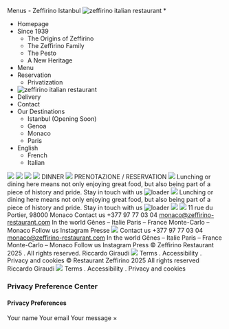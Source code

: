 Menus - Zeffirino Istanbul
![zeffirino italian restaurant](https://zeffirino-restaurant.com/wp-content/uploads/2024/04/zeffirino-italian-restaurant.png)
  * 

  * Homepage
  * Since 1939
    * The Origins of Zeffirino
    * The Zeffirino Family
    * The Pesto
    * A New Heritage
  * Menu
  * Reservation
    * Privatization
  * ![zeffirino italian restaurant](https://zeffirino-restaurant.com/wp-content/uploads/2024/04/zeffirino-italian-restaurant.png)
  * Delivery
  * Contact
  * Our Destinations
    * Istanbul (Opening Soon)
    * Genoa
    * Monaco
    * Paris
  * English
    * French
    * Italian


![](https://zeffirino-restaurant.com/wp-content/uploads/2024/08/IT.svg)
![](https://zeffirino-restaurant.com/wp-content/uploads/2024/08/EN.svg)
![](https://zeffirino-restaurant.com/wp-content/uploads/2024/08/IT.svg)
![](https://zeffirino-restaurant.com/wp-content/uploads/2024/08/EN.svg)
DINNER
![](https://zeffirino-restaurant.com/wp-content/uploads/2024/04/zeffirino-restaurant-genova.png)
PRENOTAZIONE / RESERVATION
![](https://zeffirino-restaurant.com/wp-content/uploads/2024/04/zeffirino-restaurant-genova.png)
Lunching or dining here means not only enjoying great food, but also being part of a piece of history and pride.
Stay in touch with us
![loader](https://zeffirino-restaurant.com/wp-includes/images/spinner.gif)
![](https://zeffirino-restaurant.com/wp-content/uploads/2024/04/zeffirino-restaurant-genova.png)
Lunching or dining here means not only enjoying great food, but also being part of a piece of history and pride.
Stay in touch with us
![loader](https://zeffirino-restaurant.com/wp-includes/images/spinner.gif)
![](https://zeffirino-restaurant.com/wp-content/uploads/2024/04/zeffirino-pasta-italien-greece.png)
![](https://zeffirino-restaurant.com/wp-content/uploads/2024/01/zeffirino-logo.png)
11 rue du Portier, 98000 Monaco
Contact us
+377 97 77 03 04
monaco@zeffirino-restaurant.com
In the world
Gênes – Italie
Paris – France
Monte-Carlo – Monaco
Follow us
Instagram
Presse
![](https://zeffirino-restaurant.com/wp-content/uploads/2024/01/zeffirino-logo.png)
Contact us
+377 97 77 03 04
monaco@zeffirino-restaurant.com
In the world
Gênes – Italie
Paris – France
Monte-Carlo – Monaco
Follow us
Instagram
Press
© Zeffirino Restaurant 2025 . All rights reserved. Riccardo Giraudi
![](https://zeffirino-restaurant.com/wp-content/uploads/2024/04/zeffirino-italian-restaurant.png)
Terms . Accessibility . Privacy and cookies
© Restaurant Zeffirino 2025 All rights reserved Riccardo Giraudi
![](https://zeffirino-restaurant.com/wp-content/uploads/2024/04/zeffirino-italian-restaurant.png)
Terms . Accessibility . Privacy and cookies
### Privacy Preference Center
#### Privacy Preferences
Your name 
Your email 
Your message 
× 
